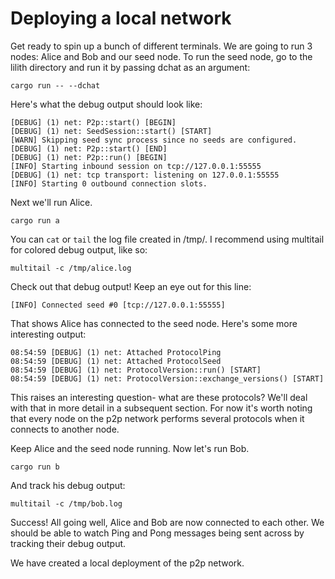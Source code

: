 # Deploying a local network

Get ready to spin up a bunch of different terminals. We are going to
run 3 nodes: Alice and Bob and our seed node. To run the seed node,
go to the lilith directory and run it by passing dchat as an argument:

```
cargo run -- --dchat
```

Here's what the debug output should look like:

```
[DEBUG] (1) net: P2p::start() [BEGIN]
[DEBUG] (1) net: SeedSession::start() [START]
[WARN] Skipping seed sync process since no seeds are configured.
[DEBUG] (1) net: P2p::start() [END]
[DEBUG] (1) net: P2p::run() [BEGIN]
[INFO] Starting inbound session on tcp://127.0.0.1:55555
[DEBUG] (1) net: tcp transport: listening on 127.0.0.1:55555
[INFO] Starting 0 outbound connection slots.
```

Next we'll run Alice.

```
cargo run a
```

You can `cat` or `tail` the log file created in /tmp/. I recommend using
multitail for colored debug output, like so:

`multitail -c /tmp/alice.log`

Check out that debug output! Keep an eye out for this line:

```
[INFO] Connected seed #0 [tcp://127.0.0.1:55555]
```

That shows Alice has connected to the seed node. Here's some more
interesting output:

```
08:54:59 [DEBUG] (1) net: Attached ProtocolPing
08:54:59 [DEBUG] (1) net: Attached ProtocolSeed
08:54:59 [DEBUG] (1) net: ProtocolVersion::run() [START]
08:54:59 [DEBUG] (1) net: ProtocolVersion::exchange_versions() [START]
```

This raises an interesting question- what are these protocols? We'll deal
with that in more detail in a subsequent section. For now it's worth
noting that every node on the p2p network performs several protocols
when it connects to another node.

Keep Alice and the seed node running. Now let's run Bob.

```
cargo run b
```

And track his debug output:

```
multitail -c /tmp/bob.log
```

Success! All going well, Alice and Bob are now connected to each
other. We should be able to watch Ping and Pong messages being sent
across by tracking their debug output.

We have created a local deployment of the p2p network.

